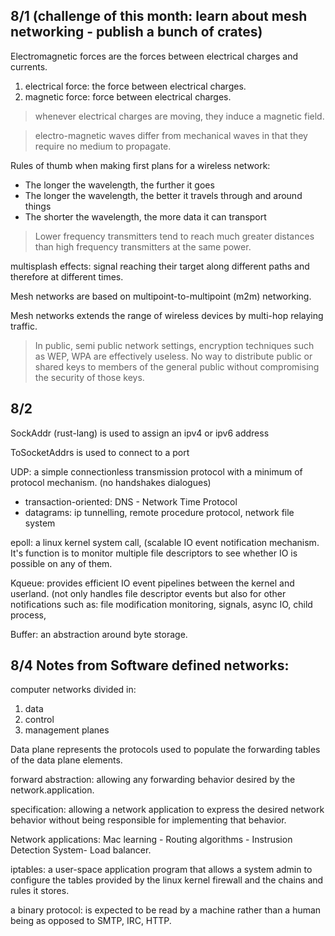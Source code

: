 8/1 (challenge of this month: learn about mesh networking - publish a bunch of crates)
--------

Electromagnetic forces are the forces between electrical charges and currents.

1. electrical force: the force between electrical charges.
2. magnetic force: force between electrical charges.

> whenever electrical charges are moving, they induce a magnetic field.

> electro-magnetic waves differ from mechanical waves in that they require no medium to propagate.

Rules of thumb when making first plans for a wireless network:

* The longer the wavelength, the further it goes
* The longer the wavelength, the better it travels through and around things
* The shorter the wavelength, the more data it can transport

> Lower frequency transmitters tend to reach much greater distances than high frequency transmitters at the same power.

multisplash effects: signal reaching their target along different paths and therefore at different times.

Mesh networks are based on multipoint-to-multipoint (m2m) networking.

Mesh networks extends the range of wireless devices by multi-hop relaying traffic.

> In public, semi public network settings, encryption techniques such as WEP, WPA are effectively useless. No way to distribute public or shared keys to members of the general public without compromising the security of those keys.

8/2
-----
SockAddr (rust-lang) is used to assign an ipv4 or ipv6 address

ToSocketAddrs is used to connect to a port

UDP: a simple connectionless transmission protocol with a minimum of protocol mechanism. (no handshakes dialogues)

* transaction-oriented: DNS - Network Time Protocol
* datagrams: ip tunnelling, remote procedure protocol, network file system

epoll: a linux kernel system call, (scalable IO event notification mechanism. It's function is to monitor multiple file descriptors to see whether IO is possible on any of them.

Kqueue: provides efficient IO event pipelines between the kernel and userland. (not only handles file descriptor events but also for other notifications such as: file modification monitoring, signals, async IO, child process,

Buffer: an abstraction around byte storage.

8/4 Notes from Software defined networks:
-----

computer networks divided in:

1. data
2. control
3. management planes

Data plane represents the protocols used to populate the forwarding tables of the data plane elements.

forward abstraction: allowing any forwarding behavior desired by the network.application.

specification: allowing a network application to express the desired network behavior without being responsible for implementing that behavior.

Network applications: Mac learning - Routing algorithms - Instrusion Detection System- Load balancer.

iptables: a user-space application program that allows a system admin to configure the tables provided by the linux kernel firewall and the chains and rules it stores.

a binary protocol: is expected to be read by a machine rather than a human being as opposed to SMTP, IRC, HTTP.
